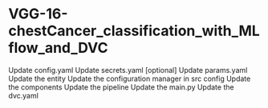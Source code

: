 # VGG-16-chestCancer_classification_with_MLflow_and_DVC


Update config.yaml
Update secrets.yaml [optional]
Update params.yaml
Update the entity
Update the configuration manager in src config
Update the components
Update the pipeline
Update the main.py
Update the dvc.yaml